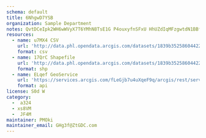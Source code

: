 ```yaml
---
schema: default
title: 6NhgwD7YSB 
organization: Sample Department 
notes: QvtDCeIpk2WH6wWVyX7T6YMhN8TsE1G P4ouxyfnSFxU HhUZdIqMFzgwtdN1BBf5eOk3mionJpav3b48gR7iPb25OjDacKcELu9 
resources:
  - name: u7MX4 CSV
    url: 'http://data.phl.opendata.arcgis.com/datasets/1839b35258604422b0b520cbb668df0d_0.csv'
    format: csv
  - name: 17QrC Shapefile
    url: 'http://data.phl.opendata.arcgis.com/datasets/1839b35258604422b0b520cbb668df0d_0.zip'
    format: shp
  - name: ELqef GeoService
    url: 'https://services.arcgis.com/fLeGjb7u4uXqeF9q/arcgis/rest/services/Air_Monitoring_Stations/FeatureServer/0/query'
    format: api
license: S0d W 
category:
  -  a324 
  - xs8VM 
  -  JF4M 
maintainer: PMOki  
maintainer_email: GHg3f@ZtGDC.com
---
```

